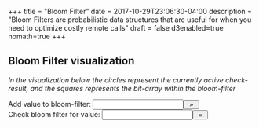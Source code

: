 +++
title = "Bloom Filter"
date = 2017-10-29T23:06:30-04:00
description = "Bloom Filters are probabilistic data structures that are useful for when you need to optimize costly remote calls"
draft = false
d3enabled=true
nomath=true
+++

## Bloom Filter visualization

<p><em>In the visualization below the circles represent the currently active check-result, and the squares represents the bit-array within the bloom-filter</em></p>
<div id="bloom-filter"></div>
<div id="bloom-filter-inputs">
	Add value to bloom-filter: <input type="text" id="bloom-add"><button class="btn btn-default" style="padding: 0px 10px 0px 10px;" onClick="bloomAdd(this.previousSibling)">»</button><br>
	Check bloom filter for value: <input type="text" id="bloom-check"><button class="btn btn-default" style="padding: 0px 10px 0px 10px;" onClick="bloomCheck(this.previousSibling)">»</button>
	<p id="bloom-filter-check-result"></p>
</div> 

<script>

function mod(n, m) {
	var rem = n % m;
	return (rem < 0) ? (rem + m) : rem;
}

function primeHashString(prime) {
	return function (str) {
		var hash = 0, i, chr;
		for (i = 0; i < str.length; i++) {
			chr   = str.charCodeAt(i);
			hash  = (hash * prime) + chr;
			hash |= 0; // Convert to 32bit integer
		}
		return hash;
	};
}

function newArray(size, val) {
	var arr = [];
	for (var i = size; i--; ) {
		arr.push(val);
	}
	return arr;
}

function BloomFilter(size, hashes) {
	if (this instanceof BloomFilter) {
		this.size = size;
		this.values = newArray(size, 0);
		this.hashes = hashes;
		this.dorefresh = () => null;
		return this;
	} else {
		return new BloomFilter(size, hashes);
	}
}

BloomFilter.prototype.add = function (e) {
	var self = this;
	self.hashes.forEach(h => {
		var putOne = mod(h(e), self.size);
		self.values[putOne] = 1;
	});
	this.dorefresh();
}

BloomFilter.prototype.contains = function (e) {
	var self = this;
	var idx = this.hashes.map(h => mod(h(e), self.size));
	var any = idx.map((i) => self.values[i] === 1);


	return {
		'result' : any.indexOf(false) === -1,
		'indexes' : idx
	}
}

BloomFilter.prototype.onrefresh = function (fn) {
	this.dorefresh = fn;
}


function bloomAdd(input) {}

function bloomCheck(input) {}


function drawBloom() {

	var bloom = BloomFilter(25, [
		primeHashString(31),
		primeHashString(17),
		primeHashString(11)
	]);

	var checkedIndexes = [];

	function render() {

		var width = document.getElementById('bloom-filter').clientWidth;
		var aspect = 8;
		var height = Math.floor(width / aspect);

		var block = width / bloom.size;
		var radius = block * 0.45;
		var offset = block * 0.05;

		d3.selectAll('#bloom-filter').selectAll('svg').remove();

		var svg = d3
			.select("#bloom-filter")
			.append('svg')
			.attr('width', width)
			.attr('height', height)
			.attr('perserveAspectRatio', 'xMinYMid');

		svg
			.selectAll('circle')
			.data(bloom.values)
			.enter()
			.append('circle')
			.attr('fill', (d, i) => {
				var isChecked = checkedIndexes.indexOf(i) !== -1;
				return isChecked ? 'green' : 'white';
			})
			.attr('stroke', 'black')
			.attr('cx', (d, i) => (2 * i + 1) * (radius + offset))
			.attr('cy', (d, i) => radius + offset)
			.attr('r', radius);

		svg
			.selectAll('rect')
			.data(bloom.values)
			.enter()
			.append('rect')
			.attr('fill', d => (d > 0) ? 'black' : 'white')
			.attr('stroke', 'black')
			.attr('x', (d, i) => (2 * i) * (radius + offset) + offset)
			.attr('y', (d, i) => block + offset)
			.attr('height', (d, i) => radius * 2)
			.attr('width', (d, i) => radius * 2);
	}

	window.addEventListener('resize', function () {
		render();
	});

	bloom.onrefresh(render);

	bloomAdd = function (input) {
		bloom.add(input.value);
		input.value = "";
	};

	bloomCheck = function (input) {
		var word = input.value;
		var contains = bloom.contains(word);
		checkedIndexes = contains.indexes;

		render();

		var p =document.getElementById('bloom-filter-check-result');
		p.textContent = "Check Result = (word=" + word + " / result=" + contains.result + ")" ;
		input.value = "";
	};

	render();
}

window.addEventListener('load', function () {
	drawBloom();
});
</script>
